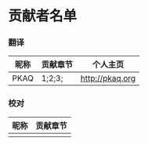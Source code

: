 贡献者名单
=======
### 翻译
| 昵称 | 贡献章节 | 个人主页 |
|--------|--------|--------|
|   PKAQ     |  1;2;3;       | http://pkaq.org|

### 校对
| 昵称 | 贡献章节 |
|--------|--------|
|        |        |

